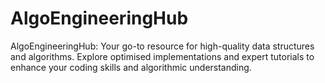 # AlgoEngineeringHub
AlgoEngineeringHub: Your go-to resource for high-quality data structures and algorithms. Explore optimised implementations and expert tutorials to enhance your coding skills and algorithmic understanding.
